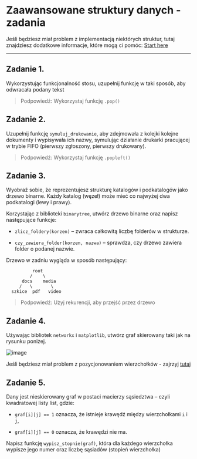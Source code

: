 # Zaawansowane struktury danych - zadania
Jeśli będziesz miał problem z implementacją niektórych struktur, tutaj znajdziesz dodatkowe informacje, które mogą ci pomóc:  [Start here](https://github.com/szczepanikoww/Advanced-Data-Structures---excercies/wiki)

***
## Zadanie 1.
Wykorzystując funkcjonalność stosu, uzupełnij funkcję w taki sposób, aby odwracała podany tekst

> Podpowiedź: Wykorzystaj funkcję  ``.pop()``

## Zadanie 2.
Uzupełnij funkcję ``symuluj_drukowanie``, aby zdejmowała z kolejki kolejne dokumenty i wypisywała ich nazwy, symulując działanie drukarki pracującej w trybie FIFO (pierwszy zgłoszony, pierwszy drukowany).

> Podpowiedź: Wykorzystaj funkcję  ``.popleft()``

## Zadanie 3.
Wyobraź sobie, że reprezentujesz strukturę katalogów i podkatalogów jako drzewo binarne. Każdy katalog (węzeł) może mieć co najwyżej dwa podkatalogi (lewy i prawy).

Korzystając z biblioteki ``binarytree``, utwórz drzewo binarne oraz napisz następujące funkcje:

* ``zlicz_foldery(korzen)`` – zwraca całkowitą liczbę folderów w strukturze.

* ``czy_zawiera_folder(korzen, nazwa)`` – sprawdza, czy drzewo zawiera folder o podanej nazwie.

Drzewo w zadniu wygląda w sposób następujący:
```
          root
         /    \
      docs    media
     /   \       \
  szkice  pdf   video
```

> Podpowiedź: Użyj rekurencji, aby przejść przez drzewo


## Zadanie 4. 

Używając bibliotek ``networkx`` i ``matplotlib``, utwórz graf skierowany taki jak na rysunku poniżej. 


![image](https://github.com/user-attachments/assets/f7859d47-6191-4cbb-b946-80d8b9aad2ad)


Jeśli będziesz miał problem z pozycjonowaniem wierzchołków - zajrzyj [tutaj](https://github.com/szczepanikoww/Advanced-Data-Structures---excercies/wiki/Jak-rysowa%C4%87-grafy-w-Pythonie%3F#4-ustawianie-pozycji-wierzcho%C5%82k%C3%B3w)

## Zadanie 5. 

Dany jest nieskierowany graf w postaci macierzy sąsiedztwa – czyli kwadratowej listy list, gdzie:

* ``graf[i][j] == 1`` oznacza, że istnieje krawędź między wierzchołkami ``i`` i ``j``,

* ``graf[i][j] == 0`` oznacza, że krawędzi nie ma.

Napisz funkcję ``wypisz_stopnie(graf)``, która dla każdego wierzchołka wypisze jego numer oraz liczbę sąsiadów (stopień wierzchołka)


